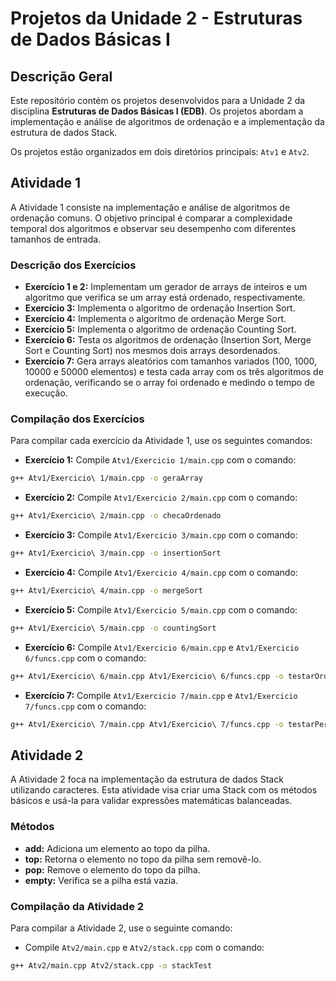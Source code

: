 # Projetos da Unidade 2 - Estruturas de Dados Básicas I

## Descrição Geral

Este repositório contém os projetos desenvolvidos para a Unidade 2 da disciplina **Estruturas de Dados Básicas I (EDB)**. Os projetos abordam a implementação e análise de algoritmos de ordenação e a implementação da estrutura de dados Stack.

Os projetos estão organizados em dois diretórios principais: `Atv1` e `Atv2`.

## Atividade 1

A Atividade 1 consiste na implementação e análise de algoritmos de ordenação comuns. O objetivo principal é comparar a complexidade temporal dos algoritmos e observar seu desempenho com diferentes tamanhos de entrada.

### Descrição dos Exercícios

- **Exercício 1 e 2:** Implementam um gerador de arrays de inteiros e um algoritmo que verifica se um array está ordenado, respectivamente.
- **Exercício 3:** Implementa o algoritmo de ordenação Insertion Sort.
- **Exercício 4:** Implementa o algoritmo de ordenação Merge Sort.
- **Exercício 5:** Implementa o algoritmo de ordenação Counting Sort.
- **Exercício 6:** Testa os algoritmos de ordenação (Insertion Sort, Merge Sort e Counting Sort) nos mesmos dois arrays desordenados.
- **Exercício 7:** Gera arrays aleatórios com tamanhos variados (100, 1000, 10000 e 50000 elementos) e testa cada array com os três algoritmos de ordenação, verificando se o array foi ordenado e medindo o tempo de execução.

### Compilação dos Exercícios

Para compilar cada exercício da Atividade 1, use os seguintes comandos:

- **Exercício 1:** Compile `Atv1/Exercicio 1/main.cpp` com o comando:
```bash
g++ Atv1/Exercicio\ 1/main.cpp -o geraArray
```
- **Exercício 2:** Compile `Atv1/Exercicio 2/main.cpp` com o comando:
```bash
g++ Atv1/Exercicio\ 2/main.cpp -o checaOrdenado
```
- **Exercício 3:** Compile `Atv1/Exercicio 3/main.cpp` com o comando:
```bash
g++ Atv1/Exercicio\ 3/main.cpp -o insertionSort
```
- **Exercício 4:** Compile `Atv1/Exercicio 4/main.cpp` com o comando:
```bash
g++ Atv1/Exercicio\ 4/main.cpp -o mergeSort
```
- **Exercício 5:** Compile `Atv1/Exercicio 5/main.cpp` com o comando:
```bash
g++ Atv1/Exercicio\ 5/main.cpp -o countingSort
```
- **Exercício 6:** Compile `Atv1/Exercicio 6/main.cpp` e `Atv1/Exercicio 6/funcs.cpp` com o comando:
```bash
g++ Atv1/Exercicio\ 6/main.cpp Atv1/Exercicio\ 6/funcs.cpp -o testarOrdenacao
```
- **Exercício 7:** Compile `Atv1/Exercicio 7/main.cpp` e `Atv1/Exercicio 7/funcs.cpp` com o comando:
```bash
g++ Atv1/Exercicio\ 7/main.cpp Atv1/Exercicio\ 7/funcs.cpp -o testarPerformance
```

## Atividade 2

A Atividade 2 foca na implementação da estrutura de dados Stack utilizando caracteres. Esta atividade visa criar uma Stack com os métodos básicos e usá-la para validar expressões matemáticas balanceadas.

### Métodos

- **add:** Adiciona um elemento ao topo da pilha.
- **top:** Retorna o elemento no topo da pilha sem removê-lo.
- **pop:** Remove o elemento do topo da pilha.
- **empty:** Verifica se a pilha está vazia.

### Compilação da Atividade 2

Para compilar a Atividade 2, use o seguinte comando:

- Compile `Atv2/main.cpp` e `Atv2/stack.cpp` com o comando:
```bash
g++ Atv2/main.cpp Atv2/stack.cpp -o stackTest
```
